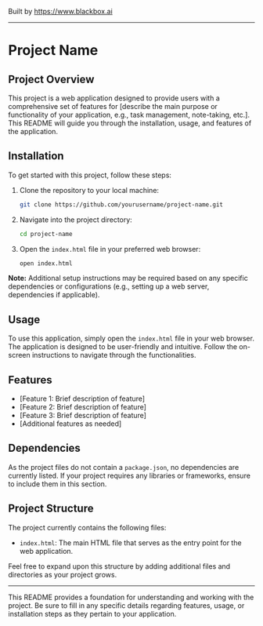 
Built by https://www.blackbox.ai

---

# Project Name

## Project Overview

This project is a web application designed to provide users with a comprehensive set of features for [describe the main purpose or functionality of your application, e.g., task management, note-taking, etc.]. This README will guide you through the installation, usage, and features of the application.

## Installation

To get started with this project, follow these steps:

1. Clone the repository to your local machine:
   ```bash
   git clone https://github.com/yourusername/project-name.git
   ```
2. Navigate into the project directory:
   ```bash
   cd project-name
   ```
3. Open the `index.html` file in your preferred web browser:
   ```bash
   open index.html
   ```

**Note:** Additional setup instructions may be required based on any specific dependencies or configurations (e.g., setting up a web server, dependencies if applicable).

## Usage

To use this application, simply open the `index.html` file in your web browser. The application is designed to be user-friendly and intuitive. Follow the on-screen instructions to navigate through the functionalities.

## Features

- [Feature 1: Brief description of feature]
- [Feature 2: Brief description of feature]
- [Feature 3: Brief description of feature]
- [Additional features as needed]

## Dependencies

As the project files do not contain a `package.json`, no dependencies are currently listed. If your project requires any libraries or frameworks, ensure to include them in this section.

## Project Structure

The project currently contains the following files:

- `index.html`: The main HTML file that serves as the entry point for the web application.

Feel free to expand upon this structure by adding additional files and directories as your project grows.

---

This README provides a foundation for understanding and working with the project. Be sure to fill in any specific details regarding features, usage, or installation steps as they pertain to your application.